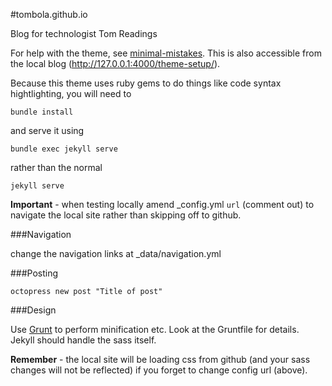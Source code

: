 #tombola.github.io

Blog for technologist Tom Readings

For help with the theme, see [minimal-mistakes](http://mmistakes.github.io/minimal-mistakes/theme-setup/). This is also accessible from the local blog (http://127.0.0.1:4000/theme-setup/).

Because this theme uses ruby gems to do things like code syntax hightlighting, you will need to 

    bundle install

and serve it using

    bundle exec jekyll serve

rather than the normal

    jekyll serve

**Important** - when testing locally amend _config.yml ``url`` (comment out) to navigate the local site rather than skipping off to github.


###Navigation

change the navigation links at _data/navigation.yml

###Posting

    octopress new post "Title of post"

###Design

Use [Grunt](http://gruntjs.com/getting-started) to perform minification etc. Look at the Gruntfile for details. Jekyll should handle the sass itself.

**Remember** - the local site will be loading css from github (and your sass changes will not be reflected) if you forget to change config url (above).